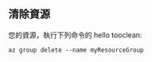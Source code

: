 ## <a name="clean-up-resources"></a>清除資源

您的資源，執行下列命令的 hello tooclean:

```azurecli-interactive
az group delete --name myResourceGroup
```
